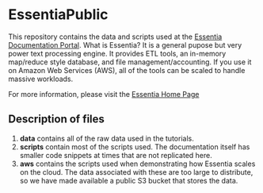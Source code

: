 # EssentiaPublic

This repository contains the data and scripts used at the [Essentia Documentation Portal](http://www.auriq.net/documentation/).
What is Essentia? It is a general pupose but very power text processing engine.  It provides ETL tools, an in-memory map/reduce style database, and file management/accounting.  If you use it on Amazon Web Services (AWS), all of the tools can be scaled to handle massive workloads.

For more information, please visit the [Essentia Home Page](http://www.auriq.net)

## Description of files


1. **data** contains all of the raw data used in the tutorials.
2. **scripts** contain most of the scripts used. The documentation itself has smaller code snippets at times that are not replicated here.
3. **aws** contains the scripts used when demonstrating how Essentia scales on the cloud.  The data associated with these are too large to distribute, so we have made available a public S3 bucket that stores the data.
